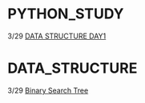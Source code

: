 
# PYTHON_STUDY
3/29 [DATA STRUCTURE DAY1](https://velog.io/@refindmysapporo/DATA-STRUCTRUE-DAY1)

# DATA_STRUCTURE
3/29 [Binary Search Tree](https://velog.io/@refindmysapporo/Binary-Search-Tree)
